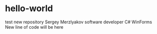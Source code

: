 # hello-world
test new repository
Sergey Merzlyakov software developer C# WinForms
New line of code will be here
